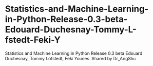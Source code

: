 # Statistics-and-Machine-Learning-in-Python-Release-0.3-beta-Edouard-Duchesnay-Tommy-L-fstedt-Feki-Y
Statistics and Machine Learning in Python Release 0.3 beta Edouard Duchesnay, Tommy Löfstedt, Feki Younes. Shared by Dr_AngShu
